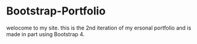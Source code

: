 # Bootstrap-Portfolio
welocome to my site. this is the 2nd iteration of my ersonal portfolio and is made in part using Bootstrap 4. 

